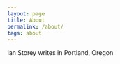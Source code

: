```yaml
---
layout: page
title: About
permalink: /about/
tags: about
---
```


Ian Storey writes in Portland, Oregon
